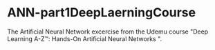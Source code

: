 # ANN-part1DeepLaerningCourse
The Artificial Neural Network excercise from the Udemu course "Deep Learning A-Z™: Hands-On Artificial Neural Networks ".
